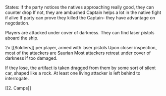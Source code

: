 States:
If the party notices the natives approaching really good, they can counter drop
If not, they are ambushed
Captain helps a lot in the native fight if alive
If party can prove they killed the Captain- they have advantage on negotiation.

Players are attacked under cover of darkness. They can find laser pistols aboard the ship.

2x [[Soldiers]] per player, armed with laser pistols
Upon closer inspection, most of the attackers are Saurian
Most attackers retreat under cover of darkness if too damaged.


If they lose, the artifact is taken dragged from them by some sort of silent car, shaped like a rock.
At least one living attacker is left behind to interrogate. 

[[2. Camps]]